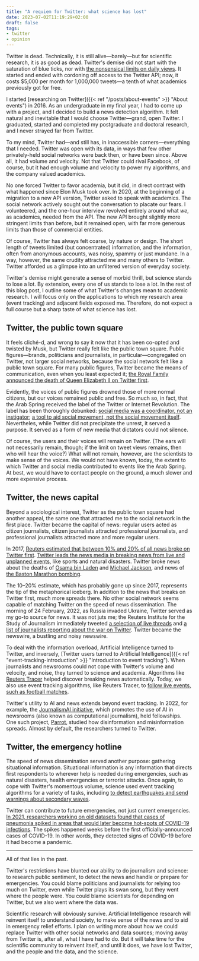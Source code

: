```yaml
---
title: "A requiem for Twitter: what science has lost"
date: 2023-07-02T11:19:29+02:00
draft: false
tags:
- twitter
- opinion
---
```


Twitter is dead.
Technically, it is still alive—barely—but for scientific research, it is as good as dead.
Twitter's demise did not start with the saturation of blue ticks, nor with [the nonsensical limits on daily views](https://mastodon.social/@memonick/110640399936057197).
It started and ended with cordoning off access to the Twitter API; now, it costs $5,000 per month for 1,000,000 tweets—a tenth of what academics previously got for free.

I started [researching on Twitter]({{< ref "/posts/about-events" >}} "About events") in 2016.
As an undergraduate in my final year, I had to come up with a project, and I decided to build a news detection algorithm.
It felt natural and inevitable that I would choose Twitter—grand, open Twitter.
I graduated, started and completed my postgraduate and doctoral research, and I never strayed far from Twitter.

To my mind, Twitter had—and still has, in inaccessible corners—everything that I needed.
Twitter was open with its data, in ways that few other privately-held social networks were back then, or have been since.
Above all, it had volume and velocity.
Not that Twitter could rival Facebook, of course, but it had enough volume and velocity to power my algorithms, and the company valued academics.

No one forced Twitter to favor academia, but it did, in direct contrast with what happened since Elon Musk took over.
In 2020, at the beginning of a migration to a new API version, Twitter asked to speak with academics.
The social network actively sought out the conversation to placate our fears.
I volunteered, and the one-hour interview revolved entirely around what _we_, as academics, needed from the API.
The new API brought slightly more stringent limits than before, but it remained open, with far more generous limits than those of commercial entities.

Of course, Twitter has always felt coarse, by nature or design.
The short length of tweets limited (but concentrated) information, and the information, often from anonymous accounts, was noisy, spammy or just mundane.
In a way, however, the same crudity attracted me and many others to Twitter.
Twitter afforded us a glimpse into an unfiltered version of everyday society.

Twitter's demise might generate a sense of morbid thrill, but science stands to lose a lot.
By extension, every one of us stands to lose a lot.
In the rest of this blog post, I outline some of what Twitter's changes mean to academic research.
I will focus only on the applications to which my research area (event tracking) and adjacent fields exposed me.
Therefore, do not expect a full course but a sharp taste of what science has lost.

## Twitter, the public town square

It feels cliché-d, and wrong to say it now that it has been co-opted and twisted by Musk, but Twitter really felt like the public town square.
Public figures—brands, politicians and journalists, in particular—congregated on Twitter, not larger social networks, because the social network felt like a public town square.
For many public figures, Twitter became the means of communication, even when you least expected it; [the Royal Family announced the death of Queen Elizabeth II on Twitter first](https://twitter.com/RoyalFamily/status/1567928275913121792).

Evidently, the voices of public figures drowned those of more normal citizens, but our voices remained public and free.
So much so, in fact, that the Arab Spring received the label of the Twitter or Internet Revolution.
The label has been thoroughly debunked: [social media was a coordinator, not an instigator](https://onlinelibrary.wiley.com/doi/abs/10.1111/dome.12076); [a tool to aid social movement, not the social movement itself](https://www.tandfonline.com/doi/abs/10.1080/14747731.2011.621287).
Nevertheles, while Twitter did not precipitate the unrest, it served a purpose.
It served as a form of new media that dictators could not silence.

Of course, the users and their voices will remain on Twitter.
(The ears will not necessarily remain, though; if the limit on tweet views remains, then who will hear the voice?)
What will not remain, however, are the scientists to make sense of the voices.
We would not have known, today, the extent to which Twitter and social media contributed to events like the Arab Spring.
At best, we would have to contact people on the ground, a much slower and more expensive process.

## Twitter, the news capital

Beyond a sociological interest, Twitter as the public town square had another appeal, the same one that attracted me to the social network in the first place.
Twitter became the capital of news: regular users acted as citizen journalists, citizen journalists attracted professional journalists, and professional journalists attracted more and more regular users.

In 2017, [Reuters estimated that between 10% and 20% of all news broke on Twitter first](https://ieeexplore.ieee.org/abstract/document/8258082/).
[Twitter leads the news media in breaking news from live and unplanned events](https://ojs.aaai.org/index.php/ICWSM/article/view/14450), like sports and natural disasters.
Twitter broke news about the deaths of [Osama bin Laden](https://dl.acm.org/doi/abs/10.1145/2207676.2208672) and [Michael Jackson](https://dl.acm.org/doi/abs/10.1145/1653771.1653781), and news of [the Baston Marathon bombing](https://journals.sagepub.com/doi/abs/10.1177/0739532916648961).

The 10–20% estimate, which has probably gone up since 2017, represents the tip of the metaphorical iceberg.
In addition to the news that breaks on Twitter first, much more spreads there.
No other social network seems capable of matching Twitter on the speed of news dissemination.
The morning of 24 February, 2022, as Russia invaded Ukraine, Twitter served as my go-to source for news.
It was not juts me; the Reuters Institute for the Study of Journalism immediately tweeted [a selection of live threads](https://twitter.com/risj_oxford/status/1496788302527086594) and [a list of journalists reporting about the war on Twitter](https://twitter.com/risj_oxford/status/1496791970965975045).
Twitter became the newswire, a bustling and noisy newswire.

To deal with the information overload, Artificial Intelligence turned to Twitter, and inversely, [Twitter users turned to Artificial Intelligence]({{< ref "event-tracking-introduction" >}} "Introduction to event tracking").
When journalists and newsrooms could not cope with Twitter's volume and velocity, and noise, they turned to science and academia.
Algorithms like [Reuters Tracer](https://ieeexplore.ieee.org/abstract/document/8258082/) helped discover breaking news automatically.
Today, we also use event tracking algorithms, like Reuters Tracer, to [follow live events, such as football matches](https://www.researchgate.net/publication/355765864_Fine-grained_Topic_Detection_and_Tracking_on_Twitter).

Twitter's utility to AI and news extends beyond event tracking.
In 2022, for example, the [JournalismAI initiative](https://www.lse.ac.uk/media-and-communications/polis/JournalismAI), which promotes the use of AI in newsrooms (also known as computational journalism), held fellowships.
One such project, [Parrot](https://parrot.report/), studied how disinformation and misinformation spreads.
Almost by default, the researchers turned to Twitter.

## Twitter, the emergency hotline

The speed of news dissemination served another purpose: gathering situational information.
Situational information is any information that directs first respondents to wherever help is needed during emergencies, such as natural disasters, health emergencies or terrorist attacks.
Once again, to cope with Twitter's momentous volume, science used event tracking algorithms for a variety of tasks, including [to detect earthquakes and send warnings about secondary waves](https://dl.acm.org/doi/abs/10.1145/1772690.1772777).

Twitter can contribute to future emergencies, not just current emergencies.
[In 2021, researchers working on old datasets found that cases of pneumonia spiked in areas that would later become hot-spots of COVID-19 infections](https://www.nature.com/articles/s41598-021-81333-1).
The spikes happened weeks before the first officially-announced cases of COVID-19.
In other words, they detected signs of COVID-19 before it had become a pandemic.

---

All of that lies in the past.

Twitter's restrictions have blunted our ability to do journalism and science: to research public sentiment, to detect the news and handle or prepare for emergencies.
You could blame politicians and journalists for relying too much on Twitter, even while Twitter plays its swan song, but they went where the people were.
You could blame scientists for depending on Twitter, but we also went where the data was.

Scientific research will obviously survive.
Artificial Intelligence research will reinvent itself to understand society, to make sense of the news and to aid in emergency relief efforts.
I plan on writing more about how we could replace Twitter with other social networks and data sources; moving away from Twitter is, after all, what I have had to do.
But it will take time for the scientific community to reinvent itself, and until it does, we have lost Twitter, and the people and the data, and the science.